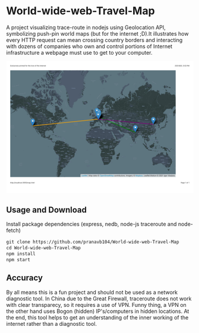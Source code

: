 # World-wide-web-Travel-Map
A project visualizing trace-route in nodejs using Geolocation API, symbolizing push-pin world maps (but for the internet ;D).It illustrates how every HTTP request can mean crossing country borders and interacting with dozens of companies who own and control portions of Internet infrastructure a webpage must use to get to your computer.

![](./missmytravel.jpg)

## Usage and Download
Install package dependencies (express, nedb, node-js traceroute and node-fetch)
```
git clone https://github.com/pranavb104/World-wide-web-Travel-Map
cd World-wide-web-Travel-Map
npm install
npm start
```

## Accuracy
By all means this is a fun project and should not be used as a network diagnostic tool. In China due to the Great Firewall, traceroute does not work with clear transparecy, so it requires a use of VPN. Funny thing, a VPN on the other hand uses Bogon (hidden) IP's/computers in hidden locations. At the end, this tool helps to get an understanding of the inner working of the internet rather than a diagnostic tool.

